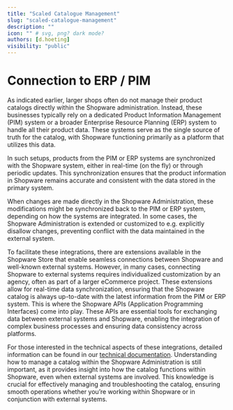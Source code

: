 ```yaml
---
title: "Scaled Catalogue Management"
slug: "scaled-catalogue-management"
description: ""
icon: "" # svg, png? dark mode?
authors: [d.hoeting]
visibility: "public"
---
```

# Connection to ERP / PIM

As indicated earlier, larger shops often do not manage their product catalogs directly within the Shopware administration. Instead, these businesses typically rely on a dedicated Product Information Management (PIM) system or a broader Enterprise Resource Planning (ERP) system to handle all their product data. These systems serve as the single source of truth for the catalog, with Shopware functioning primarily as a platform that utilizes this data.

In such setups, products from the PIM or ERP systems are synchronized with the Shopware system, either in real-time (on the fly) or through periodic updates. This synchronization ensures that the product information in Shopware remains accurate and consistent with the data stored in the primary system.

When changes are made directly in the Shopware Administration, these modifications might be synchronized back to the PIM or ERP system, depending on how the systems are integrated. In some cases, the Shopware Administration is extended or customized to e.g. explicitly disallow changes, preventing conflict with the data maintained in the external system.

To facilitate these integrations, there are extensions available in the Shopware Store that enable seamless connections between Shopware and well-known external systems. However, in many cases, connecting Shopware to external systems requires individualized customization by an agency, often as part of a larger eCommerce project. These extensions allow for real-time data synchronization, ensuring that the Shopware catalog is always up-to-date with the latest information from the PIM or ERP system. This is where the Shopware APIs (Application Programming Interfaces) come into play. These APIs are essential tools for exchanging data between external systems and Shopware, enabling the integration of complex business processes and ensuring data consistency across platforms.

For those interested in the technical aspects of these integrations, detailed information can be found in our [technical documentation](https://developer.shopware.com/docs/concepts/api/). Understanding how to manage a catalog within the Shopware Administration is still important, as it provides insight into how the catalog functions within Shopware, even when external systems are involved. This knowledge is crucial for effectively managing and troubleshooting the catalog, ensuring smooth operations whether you’re working within Shopware or in conjunction with external systems.

<!-- seperate LUs -->
